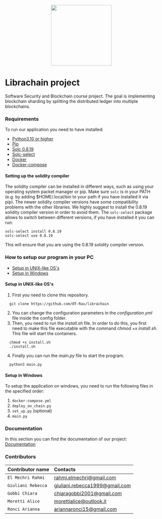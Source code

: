 <div style="text-align:center"><img src="https://github.com/OT-Rax/swsb-project/blob/main/docs/figures/logo.png" width="200"></div>

# Librachain project
Software Security and Blockchain course project.
The goal is implementing blockchain sharding by splitting the distributed ledger into multiple blockchains.

### Requirements
To run our application you need to have installed:
* [Python3.10 or higher](https://www.python.org/downloads/release/python-3100/)
* [Pip](https://pip.pypa.io/en/stable/installation/)
* [Solc 0.8.19](https://docs.soliditylang.org/en/latest/installing-solidity.html)
* [Solc-select](https://pypi.org/project/solc-select/)
* [Docker](https://docs.docker.com/engine/install/)
* [Docker-compose](https://docs.docker.com/compose/install/linux/)

#### Setting up the solidity compiler

The solidity compiler can be installed in different ways, such as using your operating system packet manager or pip.
Make sure `solc` is in your PATH (e.g. by adding $HOME/.local/bin to your path if you have installed it via pip).
The newer solidity compiler versions have some compatibility problems with the other libraries. 
We highly suggest to install the 0.8.19 solidity compiler version in order to avoid them. 
The `solc-select` package allows to switch between different versions, if you have installed it you can run:

```
solc-select install 0.8.19
solc-select use 0.8.19
```

This will ensure that you are using the 0.8.19 solidity compiler version.

### How to setup our program in your PC 

* [Setup in UNIX-like OS's](#setupunix)
* [Setup in Windows](#setupwin)

<a name="setupunix"></a>
#### Setup in UNIX-like OS's
1. First you need to clone this repository.
```
  git clone https://github.com/OT-Rax/librachain
```
2. You can change the configuration parameters in the *configuration.yml* file inside the config folder.
3. Then, you need to run the *install.sh* file. In order to do this, you first need to make this file executable with the command *chmod +x install.sh*. This file will start the containers.
```
  chmod +x install.sh
  ./install.sh
```
4. Finally you can run the *main.py* file to start the program. 
```
  python3 main.py
```


<a name="setupwin"></a>
#### Setup in Windows
To setup the application on windows, you need to run the following files in the specified order:
1. `docker-compose.yml`
2. `deploy_on_chain.py`
3. `set_up.py` (optional)
4. `main.py`


### Documentation
In this section you can find the documentation of our project: [Documentation](https://github.com/OT-Rax/swsb-project/blob/main/docs/software_security_and_block_chain_project.pdf)

### Contributors
| Contributor name | Contacts |
| :-------- | :------- | 
| `El Mechri Rahmi`     | rahmi.elmechri@gmail.com | 
| `Giuliani Rebecca`     | giuliani.rebecca1999@gmail.com | 
| `Gobbi Chiara`     | chiaragobbi2001@gmail.com | 
| `Moretti Alice`     | morettialice@outlook.it | 
| `Ronci Arianna`     | ariannaronci15@gmail.com | 
